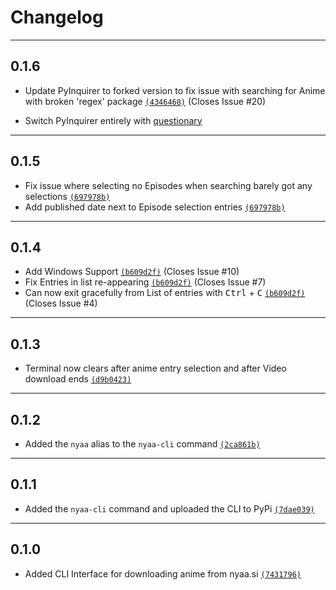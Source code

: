 # Changelog

---

## 0.1.6

- Update PyInquirer to forked version to fix issue with searching for Anime with broken 'regex' package [`(4346468)`](https://github.com/johnvictorfs/nyaa-cli/commit/434646855683b69f5def77b9f03bc75819aa9d89) (Closes Issue #20)

- Switch PyInquirer entirely with [questionary](https://github.com/tmbo/questionary)

---

## 0.1.5

- Fix issue where selecting no Episodes when searching barely got any selections [`(697978b)`](https://github.com/johnvictorfs/nyaa-cli/commit/697978bd40d9524f74711d97bee06a8387d99411)
- Add published date next to Episode selection entries [`(697978b)`](https://github.com/johnvictorfs/nyaa-cli/commit/697978bd40d9524f74711d97bee06a8387d99411)

---

## 0.1.4

- Add Windows Support [`(b609d2f)`](https://github.com/johnvictorfs/nyaa-cli/commit/b609d2f05c0b2bb1a42b9654f380d38ab4219df6) (Closes Issue #10)
- Fix Entries in list re-appearing [`(b609d2f)`](https://github.com/johnvictorfs/nyaa-cli/commit/b609d2f05c0b2bb1a42b9654f380d38ab4219df6) (Closes Issue #7)
- Can now exit gracefully from List of entries with <kbd>Ctrl</kbd> + <kbd>C</kbd> [`(b609d2f)`](https://github.com/johnvictorfs/nyaa-cli/commit/b609d2f05c0b2bb1a42b9654f380d38ab4219df6) (Closes Issue #4)

---

## 0.1.3

- Terminal now clears after anime entry selection and after Video download ends [`(d9b0423)`](https://github.com/johnvictorfs/nyaa-cli/commit/d9b04232ee4ccfd9292cb46722e5403f1d0b49e0)

---

## 0.1.2

- Added the `nyaa` alias to the `nyaa-cli` command [`(2ca861b)`](https://github.com/johnvictorfs/nyaa-cli/commit/2ca861b6dcdffaa0cdf1556c2898e7a4a95c2bd6)

---

## 0.1.1

- Added the `nyaa-cli` command and uploaded the CLI to PyPi [`(7dae039)`](https://github.com/johnvictorfs/nyaa-cli/commit/7dae0396db018250683d40f8ce3343b4da8f2c23)

---

## 0.1.0

- Added CLI Interface for downloading anime from nyaa.si [`(7431796)`](https://github.com/johnvictorfs/nyaa-cli/commit/7431796d56b0c46e3d3b113d34bcb1847b952bf5)
